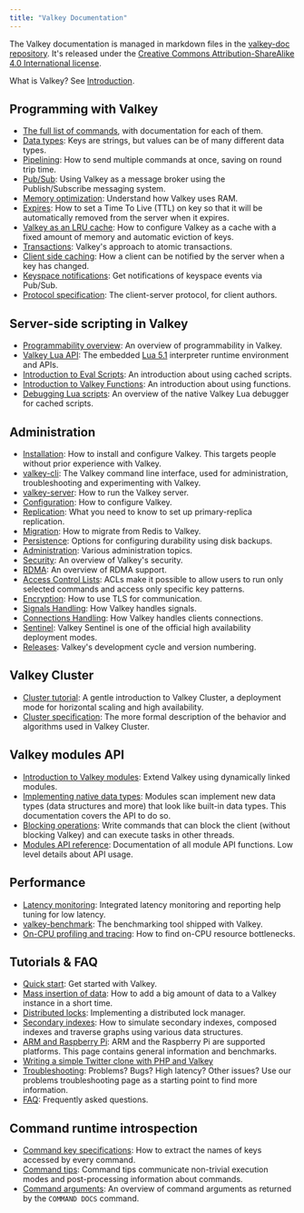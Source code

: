 ```yaml
---
title: "Valkey Documentation"
---
```


The Valkey documentation is managed in markdown files in the
[valkey-doc repository](https://github.com/valkey-io/valkey-doc).
It's released under the
[Creative Commons Attribution-ShareAlike 4.0 International license](https://creativecommons.org/licenses/by-sa/4.0/).

What is Valkey? See [Introduction](introduction.md).

Programming with Valkey
---

* [The full list of commands](../commands/), with documentation for each of them.
* [Data types](data-types.md): Keys are strings, but values can be of many different data types.
* [Pipelining](pipelining.md): How to send multiple commands at once, saving on round trip time.
* [Pub/Sub](pubsub.md): Using Valkey as a message broker using the Publish/Subscribe messaging system.
* [Memory optimization](memory-optimization.md): Understand how Valkey uses RAM.
* [Expires](../commands/expire.md): How to set a Time To Live (TTL) on key so that it will be automatically removed from the server when it expires.
* [Valkey as an LRU cache](lru-cache.md): How to configure Valkey as a cache with a fixed amount of memory and automatic eviction of keys.
* [Transactions](transactions.md): Valkey's approach to atomic transactions.
* [Client side caching](client-side-caching.md): How a client can be notified by the server when a key has changed.
* [Keyspace notifications](notifications.md): Get notifications of keyspace events via Pub/Sub.
* [Protocol specification](protocol.md): The client-server protocol, for client authors.

Server-side scripting in Valkey
---

* [Programmability overview](programmability.md): An overview of programmability in Valkey.
* [Valkey Lua API](lua-api.md): The embedded [Lua 5.1](https://lua.org) interpreter runtime environment and APIs.
* [Introduction to Eval Scripts](eval-intro.md): An introduction about using cached scripts.
* [Introduction to Valkey Functions](functions-intro.md): An introduction about using functions.
* [Debugging Lua scripts](ldb.md): An overview of the native Valkey Lua debugger for cached scripts.

Administration
---
* [Installation](installation.md): How to install and configure Valkey. This targets people without prior experience with Valkey.
* [valkey-cli](cli.md): The Valkey command line interface, used for administration, troubleshooting and experimenting with Valkey.
* [valkey-server](server.md): How to run the Valkey server.
* [Configuration](valkey.conf.md): How to configure Valkey.
* [Replication](replication.md): What you need to know to set up primary-replica replication.
* [Migration](migration.md): How to migrate from Redis to Valkey.
* [Persistence](persistence.md): Options for configuring durability using disk backups.
* [Administration](admin.md): Various administration topics.
* [Security](security.md): An overview of Valkey's security.
* [RDMA](RDMA.md): An overview of RDMA support.
* [Access Control Lists](acl.md): ACLs make it possible to allow users to run only selected commands and access only specific key patterns.
* [Encryption](encryption.md): How to use TLS for communication.
* [Signals Handling](signals.md): How Valkey handles signals.
* [Connections Handling](clients.md): How Valkey handles clients connections.
* [Sentinel](sentinel.md): Valkey Sentinel is one of the official high availability deployment modes.
* [Releases](releases.md): Valkey's development cycle and version numbering.

Valkey Cluster
---

* [Cluster tutorial](cluster-tutorial.md): A gentle introduction to Valkey Cluster, a deployment mode for horizontal scaling and high availability.
* [Cluster specification](cluster-spec.md): The more formal description of the behavior and algorithms used in Valkey Cluster.

Valkey modules API
---

* [Introduction to Valkey modules](modules-intro.md): Extend Valkey using dynamically linked modules.
* [Implementing native data types](modules-native-types.md): Modules scan implement new data types (data structures and more) that look like built-in data types. This documentation covers the API to do so.
* [Blocking operations](modules-blocking-ops.md): Write commands that can block the client (without blocking Valkey) and can execute tasks in other threads.
* [Modules API reference](modules-api-ref.md): Documentation of all module API functions. Low level details about API usage.

Performance
---
* [Latency monitoring](latency-monitor.md): Integrated latency monitoring and reporting help tuning for low latency.
* [valkey-benchmark](benchmark.md): The benchmarking tool shipped with Valkey.
* [On-CPU profiling and tracing](performance-on-cpu.md): How to find on-CPU resource bottlenecks.

Tutorials & FAQ
---

* [Quick start](quickstart.md): Get started with Valkey.
* [Mass insertion of data](mass-insertion.md): How to add a big amount of data to a Valkey instance in a short time.
* [Distributed locks](distlock.md): Implementing a distributed lock manager.
* [Secondary indexes](indexing.md): How to simulate secondary indexes, composed indexes and traverse graphs using various data structures.
* [ARM and Raspberry Pi](ARM.md): ARM and the Raspberry Pi are supported platforms. This page contains general information and benchmarks.
* [Writing a simple Twitter clone with PHP and Valkey](twitter-clone.md)
* [Troubleshooting](problems.md): Problems? Bugs? High latency? Other issues? Use our problems troubleshooting page as a starting point to find more information.
* [FAQ](faq.md): Frequently asked questions.

Command runtime introspection
---

* [Command key specifications](key-specs.md): How to extract the names of keys accessed by every command.
* [Command tips](command-tips.md): Command tips communicate non-trivial execution modes and post-processing information about commands.
* [Command arguments](command-arguments.md): An overview of command arguments as returned by the `COMMAND DOCS` command.
